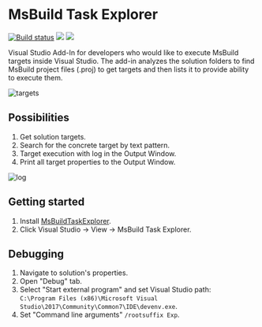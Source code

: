 # MsBuild Task Explorer

[![Build status](https://ci.appveyor.com/api/projects/status/aq6wyq5n3d6fn0p3?svg=true)](https://ci.appveyor.com/project/Serg046/msbuildtaskexplorer) [![](https://vsmarketplacebadge.apphb.com/version-short/saaseev.MsBuildTaskExplorer.svg)](https://marketplace.visualstudio.com/items?itemName=saaseev.MsBuildTaskExplorer) [![](https://vsmarketplacebadge.apphb.com/downloads-short/saaseev.MsBuildTaskExplorer.svg)](https://marketplace.visualstudio.com/items?itemName=saaseev.MsBuildTaskExplorer)

Visual Studio Add-In for developers who would like to execute MsBuild targets inside Visual Studio.
The add-in analyzes the solution folders to find MsBuild project files (.proj) to get targets and then lists it to provide ability to execute them.

![targets](https://i.imgur.com/IhbTkkX.png)

## Possibilities
1. Get solution targets.
2. Search for the concrete target by text pattern.
3. Target execution with log in the Output Window.
4. Print all target properties to the Output Window.

![log](http://i.imgur.com/b2J7mo7.png)

## Getting started
1. Install [MsBuildTaskExplorer](https://marketplace.visualstudio.com/items?itemName=saaseev.MsBuildTaskExplorer).
2. Click Visual Studio -> View -> MsBuild Task Explorer.

## Debugging
1. Navigate to solution's properties.
2. Open "Debug" tab.
3. Select "Start external program" and set Visual Studio path:  
`C:\Program Files (x86)\Microsoft Visual Studio\2017\Community\Common7\IDE\devenv.exe`.
4. Set "Command line arguments" `/rootsuffix Exp`.
